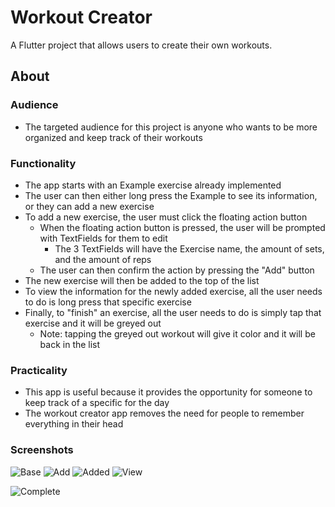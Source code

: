 # Workout Creator

A Flutter project that allows users to create their own workouts.

## About

### Audience
* The targeted audience for this project is anyone who wants to be more organized and keep track of their workouts

### Functionality
* The app starts with an Example exercise already implemented
* The user can then either long press the Example to see its information, or they can add a new exercise
* To add a new exercise, the user must click the floating action button
  * When the floating action button is pressed, the user will be prompted with TextFields for them to edit
    * The 3 TextFields will have the Exercise name, the amount of sets, and the amount of reps
  * The user can then confirm the action by pressing the "Add" button
* The new exercise will then be added to the top of the list
* To view the information for the newly added exercise, all the user needs to do is long press that specific exercise
* Finally, to "finish" an exercise, all the user needs to do is simply tap that exercise and it will be greyed out
  * Note: tapping the greyed out workout will give it color and it will be back in the list

### Practicality
* This app is useful because it provides the opportunity for someone to keep track of a specific for the day
* The workout creator app removes the need for people to remember everything in their head

### Screenshots

![Base](https://github.com/iang0319/workout-creator/blob/46fa256d0a90ab59274387a8332abce058134ba7/images/BaseApp.png)
![Add](https://github.com/iang0319/workout-creator/blob/46fa256d0a90ab59274387a8332abce058134ba7/images/AddElement.png)
![Added](https://github.com/iang0319/workout-creator/blob/46fa256d0a90ab59274387a8332abce058134ba7/images/ElementsAdded.png)
![View](https://github.com/iang0319/workout-creator/blob/46fa256d0a90ab59274387a8332abce058134ba7/images/ViewInfo.png)

![Complete](https://github.com/iang0319/workout-creator/blob/1f19ffa1af7b262f38058f2569c8a8a37c488d52/images/CompleteElement.png)
